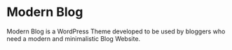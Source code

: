 # Modern Blog

Modern Blog is a WordPress Theme developed to be used by bloggers who need a modern and minimalistic Blog Website.
